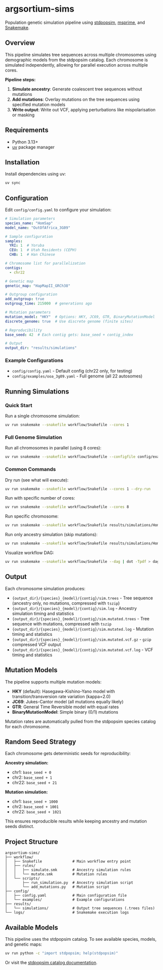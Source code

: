 # argsortium-sims

Population genetic simulation pipeline using [stdpopsim](https://stdpopsim.readthedocs.io/), [msprime](https://tskit.dev/msprime/), and [Snakemake](https://snakemake.readthedocs.io/).

## Overview

This pipeline simulates tree sequences across multiple chromosomes using demographic models from the stdpopsim catalog. Each chromosome is simulated independently, allowing for parallel execution across multiple cores.

**Pipeline steps:**
1. **Simulate ancestry**: Generate coalescent tree sequences without mutations
2. **Add mutations**: Overlay mutations on the tree sequences using specified mutation models
3. **Write output**: Write out VCF, applying perturbations like mispolarisation or masking

## Requirements

- Python 3.13+
- [uv](https://docs.astral.sh/uv/) package manager

## Installation

Install dependencies using uv:

```bash
uv sync
```

## Configuration

Edit `config/config.yaml` to configure your simulation:

```yaml
# Simulation parameters
species_name: "HomSap"
model_name: "OutOfAfrica_3G09"

# Sample configuration
samples:
  YRI: 1  # Yoruba
  CEU: 1  # Utah Residents (CEPH)
  CHB: 1  # Han Chinese

# Chromosome list for parallelization
contigs:
  - chr22

# Genetic map
genetic_map: "HapMapII_GRCh38"

# Outgroup configuration
add_outgroup: true
outgroup_time: 215000  # generations ago

# Mutation parameters
mutation_model: "HKY"  # Options: HKY, JC69, GTR, BinaryMutationModel
discrete_genome: true  # Use discrete genome (finite sites)

# Reproducibility
base_seed: 42  # Each contig gets: base_seed + contig_index

# Output
output_dir: "results/simulations"
```

### Example Configurations

- `config/config.yaml` - Default config (chr22 only, for testing)
- `config/examples/ooa_3g09.yaml` - Full genome (all 22 autosomes)

## Running Simulations

### Quick Start

Run a single chromosome simulation:

```bash
uv run snakemake --snakefile workflow/Snakefile --cores 1
```

### Full Genome Simulation

Run all chromosomes in parallel (using 8 cores):

```bash
uv run snakemake --snakefile workflow/Snakefile --configfile config/examples/ooa_3g09.yaml --cores 8
```

### Common Commands

Dry run (see what will execute):
```bash
uv run snakemake --snakefile workflow/Snakefile --cores 1 --dry-run
```

Run with specific number of cores:
```bash
uv run snakemake --snakefile workflow/Snakefile --cores 8
```

Run specific chromosome:
```bash
uv run snakemake --snakefile workflow/Snakefile results/simulations/HomSap_OutOfAfrica_3G09/chr22/sim.mutated.trees --cores 1
```

Run only ancestry simulation (skip mutations):
```bash
uv run snakemake --snakefile workflow/Snakefile results/simulations/HomSap_OutOfAfrica_3G09/chr22/sim.trees --cores 1
```

Visualize workflow DAG:
```bash
uv run snakemake --snakefile workflow/Snakefile --dag | dot -Tpdf > dag.pdf
```

## Output

Each chromosome simulation produces:

- `{output_dir}/{species}_{model}/{contig}/sim.trees` - Tree sequence (ancestry only, no mutations, compressed with `tszip`)
- `{output_dir}/{species}_{model}/{contig}/sim.log` - Ancestry simulation timing and statistics
- `{output_dir}/{species}_{model}/{contig}/sim.mutated.trees` - Tree sequence with mutations, compressed with `tszip`
- `{output_dir}/{species}_{model}/{contig}/sim.mutated.log` - Mutation timing and statistics
- `{output_dir}/{species}_{model}/{contig}/sim.mutated.vcf.gz` - `gzip` compressed VCF output
- `{output_dir}/{species}_{model}/{contig}/sim.mutated.vcf.log` - VCF timing and statistics

## Mutation Models

The pipeline supports multiple mutation models:

- **HKY** (default): Hasegawa-Kishino-Yano model with transition/transversion rate variation (kappa=2.0)
- **JC69**: Jukes-Cantor model (all mutations equally likely)
- **GTR**: General Time Reversible model with equal rates
- **BinaryMutationModel**: Simple binary (0/1) mutations

Mutation rates are automatically pulled from the stdpopsim species catalog for each chromosome.

## Random Seed Strategy

Each chromosome gets deterministic seeds for reproducibility:

**Ancestry simulation:**
- chr1: `base_seed + 0`
- chr2: `base_seed + 1`
- chr22: `base_seed + 21`

**Mutation simulation:**
- chr1: `base_seed + 1000`
- chr2: `base_seed + 1001`
- chr22: `base_seed + 1021`

This ensures reproducible results while keeping ancestry and mutation seeds distinct.

## Project Structure

```
argsortium-sims/
├── workflow/
│   ├── Snakefile              # Main workflow entry point
│   ├── rules/
│   │   ├── simulate.smk       # Ancestry simulation rules
│   │   └── mutate.smk         # Mutation rules
│   └── scripts/
│       ├── run_simulation.py  # Ancestry simulation script
│       └── add_mutations.py   # Mutation script
├── config/
│   ├── config.yaml            # Main configuration file
│   └── examples/              # Example configurations
├── results/
│   └── simulations/           # Output tree sequences (.trees files)
└── logs/                      # Snakemake execution logs
```

## Available Models

This pipeline uses the stdpopsim catalog. To see available species, models, and genetic maps:

```bash
uv run python -c "import stdpopsim; help(stdpopsim)"
```

Or visit the [stdpopsim catalog documentation](https://stdpopsim.readthedocs.io/en/stable/catalog.html).


